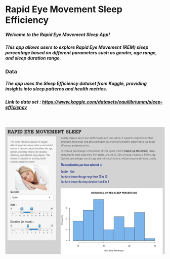 # Rapid Eye Movement Sleep Efficiency

##### Welcome to the Rapid Eye Movement Sleep App! 
##### This app allows users to explore Rapid Eye Movement (REM) sleep percentage based on different parameters such as gender, age range, and sleep duration range.

### Data
##### The app uses the Sleep Efficiency dataset from Kaggle, providing insights into sleep patterns and health metrics.
##### Link to data set : https://www.kaggle.com/datasets/equilibriumm/sleep-efficiency
<br>
 <p align="center">
    <img src="app_image.JPG" width="545" height="400">
  </p>

